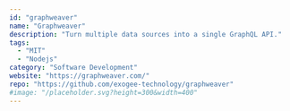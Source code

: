 ```yaml
---
id: "graphweaver"
name: "Graphweaver"
description: "Turn multiple data sources into a single GraphQL API."
tags:
  - "MIT"
  - "Nodejs"
category: "Software Development"
website: "https://graphweaver.com/"
repo: "https://github.com/exogee-technology/graphweaver"
#image: "/placeholder.svg?height=300&width=400"
---
```


